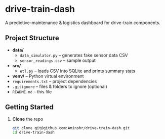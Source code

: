 # drive-train-dash

A predictive-maintenance & logistics dashboard for drive-train components.

## Project Structure

- **data/**
  - `data_simulator.py` – generates fake sensor data CSV  
  - `sensor_readings.csv` – sample output  
- **src/**
  - `etl.py` – loads CSV into SQLite and prints summary stats  
- **venv/** – Python virtual environment  
- `requirements.txt` – project dependencies  
- `.gitignore` – files & folders to ignore (optional)  
- `README.md` – this file

## Getting Started

1. **Clone** the repo  
   ```bash
   git clone git@github.com:Aminshr/drive-train-dash.git
   cd drive-train-dash


